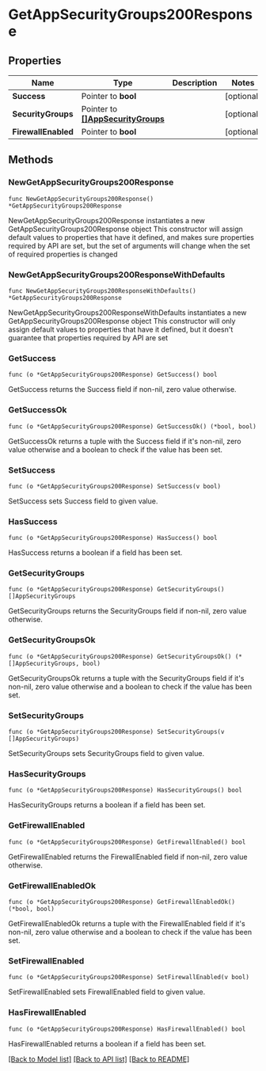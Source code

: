 # GetAppSecurityGroups200Response

## Properties

Name | Type | Description | Notes
------------ | ------------- | ------------- | -------------
**Success** | Pointer to **bool** |  | [optional] 
**SecurityGroups** | Pointer to [**[]AppSecurityGroups**](AppSecurityGroups.md) |  | [optional] 
**FirewallEnabled** | Pointer to **bool** |  | [optional] 

## Methods

### NewGetAppSecurityGroups200Response

`func NewGetAppSecurityGroups200Response() *GetAppSecurityGroups200Response`

NewGetAppSecurityGroups200Response instantiates a new GetAppSecurityGroups200Response object
This constructor will assign default values to properties that have it defined,
and makes sure properties required by API are set, but the set of arguments
will change when the set of required properties is changed

### NewGetAppSecurityGroups200ResponseWithDefaults

`func NewGetAppSecurityGroups200ResponseWithDefaults() *GetAppSecurityGroups200Response`

NewGetAppSecurityGroups200ResponseWithDefaults instantiates a new GetAppSecurityGroups200Response object
This constructor will only assign default values to properties that have it defined,
but it doesn't guarantee that properties required by API are set

### GetSuccess

`func (o *GetAppSecurityGroups200Response) GetSuccess() bool`

GetSuccess returns the Success field if non-nil, zero value otherwise.

### GetSuccessOk

`func (o *GetAppSecurityGroups200Response) GetSuccessOk() (*bool, bool)`

GetSuccessOk returns a tuple with the Success field if it's non-nil, zero value otherwise
and a boolean to check if the value has been set.

### SetSuccess

`func (o *GetAppSecurityGroups200Response) SetSuccess(v bool)`

SetSuccess sets Success field to given value.

### HasSuccess

`func (o *GetAppSecurityGroups200Response) HasSuccess() bool`

HasSuccess returns a boolean if a field has been set.

### GetSecurityGroups

`func (o *GetAppSecurityGroups200Response) GetSecurityGroups() []AppSecurityGroups`

GetSecurityGroups returns the SecurityGroups field if non-nil, zero value otherwise.

### GetSecurityGroupsOk

`func (o *GetAppSecurityGroups200Response) GetSecurityGroupsOk() (*[]AppSecurityGroups, bool)`

GetSecurityGroupsOk returns a tuple with the SecurityGroups field if it's non-nil, zero value otherwise
and a boolean to check if the value has been set.

### SetSecurityGroups

`func (o *GetAppSecurityGroups200Response) SetSecurityGroups(v []AppSecurityGroups)`

SetSecurityGroups sets SecurityGroups field to given value.

### HasSecurityGroups

`func (o *GetAppSecurityGroups200Response) HasSecurityGroups() bool`

HasSecurityGroups returns a boolean if a field has been set.

### GetFirewallEnabled

`func (o *GetAppSecurityGroups200Response) GetFirewallEnabled() bool`

GetFirewallEnabled returns the FirewallEnabled field if non-nil, zero value otherwise.

### GetFirewallEnabledOk

`func (o *GetAppSecurityGroups200Response) GetFirewallEnabledOk() (*bool, bool)`

GetFirewallEnabledOk returns a tuple with the FirewallEnabled field if it's non-nil, zero value otherwise
and a boolean to check if the value has been set.

### SetFirewallEnabled

`func (o *GetAppSecurityGroups200Response) SetFirewallEnabled(v bool)`

SetFirewallEnabled sets FirewallEnabled field to given value.

### HasFirewallEnabled

`func (o *GetAppSecurityGroups200Response) HasFirewallEnabled() bool`

HasFirewallEnabled returns a boolean if a field has been set.


[[Back to Model list]](../README.md#documentation-for-models) [[Back to API list]](../README.md#documentation-for-api-endpoints) [[Back to README]](../README.md)


